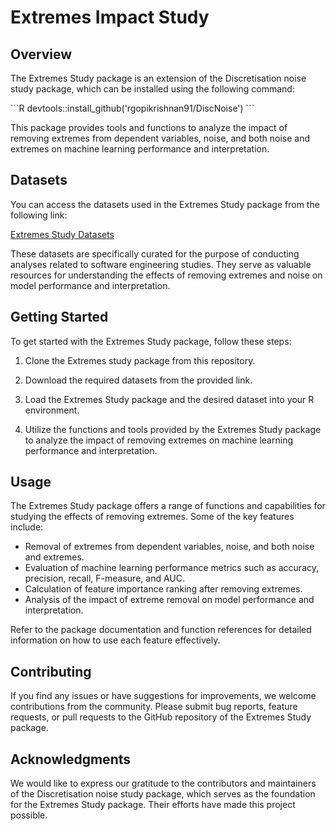 # Extremes Impact Study

## Overview
The Extremes Study package is an extension of the Discretisation noise study package, which can be installed using the following command:

\```R
devtools::install_github('rgopikrishnan91/DiscNoise')
\```

This package provides tools and functions to analyze the impact of removing extremes from dependent variables, noise, and both noise and extremes on machine learning performance and interpretation.

## Datasets
You can access the datasets used in the Extremes Study package from the following link:

[Extremes Study Datasets](https://github.com/rgopikrishnan91/DiscNoise/releases/tag/dataset)

These datasets are specifically curated for the purpose of conducting analyses related to software engineering studies. They serve as valuable resources for understanding the effects of removing extremes and noise on model performance and interpretation.

## Getting Started
To get started with the Extremes Study package, follow these steps:

1. Clone the Extremes study package from this repository.

2. Download the required datasets from the provided link.

3. Load the Extremes Study package and the desired dataset into your R environment.

4. Utilize the functions and tools provided by the Extremes Study package to analyze the impact of removing extremes on machine learning performance and interpretation.

## Usage
The Extremes Study package offers a range of functions and capabilities for studying the effects of removing extremes. Some of the key features include:

- Removal of extremes from dependent variables, noise, and both noise and extremes.
- Evaluation of machine learning performance metrics such as accuracy, precision, recall, F-measure, and AUC.
- Calculation of feature importance ranking after removing extremes.
- Analysis of the impact of extreme removal on model performance and interpretation.

Refer to the package documentation and function references for detailed information on how to use each feature effectively.


## Contributing
If you find any issues or have suggestions for improvements, we welcome contributions from the community. Please submit bug reports, feature requests, or pull requests to the GitHub repository of the Extremes Study package.

## Acknowledgments
We would like to express our gratitude to the contributors and maintainers of the Discretisation noise study package, which serves as the foundation for the Extremes Study package. Their efforts have made this project possible.
